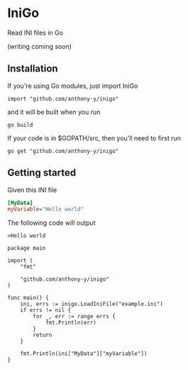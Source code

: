 # IniGo

Read INI files in Go

(writing coming soon)

## Installation

If you're using Go modules, just import IniGo

```golang
import "github.com/anthony-y/inigo"
```

and it will be built when you run

```
go build
```

If your code is in $GOPATH/src, then you'll need to first run

```
go get "github.com/anthony-y/inigo"
```

## Getting started

Given this INI file

```ini
[MyData]
myVariable="Hello world"
```

The following code will output

```
>Hello world
```

```golang
package main

import (
    "fmt"

    "github.com/anthony-y/inigo"
)

func main() {
    ini, errs := inigo.LoadIniFile("example.ini")
	if errs != nil {
		for _, err := range errs {
			fmt.Println(err)
		}
		return
    }
    
    fmt.Println(ini["MyData"]["myVariable"])
}

```